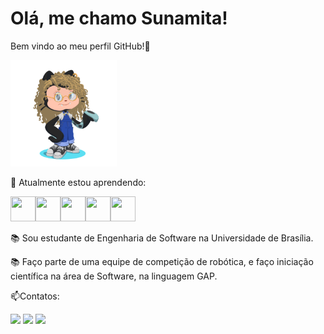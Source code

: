 # Olá, me chamo Sunamita!
 Bem vindo ao meu perfil GitHub!👋

<img src="https://raw.githubusercontent.com/Sunamit/Sunamit/main/Icone%20github.png" width="170" height="170" />

🌱 Atualmente estou aprendendo:

<img src="https://cdn.jsdelivr.net/gh/devicons/devicon/icons/java/java-original.svg" width="40" height="40"/><img src="https://cdn.jsdelivr.net/gh/devicons/devicon/icons/javascript/javascript-plain.svg"  width="40" height="40" /><img src="https://cdn.jsdelivr.net/gh/devicons/devicon/icons/github/github-original-wordmark.svg" width="40" height="40"/><img src="https://cdn.jsdelivr.net/gh/devicons/devicon/icons/git/git-plain-wordmark.svg" width="40" height="40"/><img src="https://cdn.jsdelivr.net/gh/devicons/devicon/icons/python/python-original.svg" width="40" height="40" />
          

         
:books: Sou estudante de Engenharia de Software na Universidade de Brasília.

:books: Faço parte de uma equipe de competição de robótica, e faço iniciação científica na área de Software, na linguagem GAP.

 📫Contatos: <div>

<a href="https://instagram.com/@sunamita_vitoriaxx" target="_blank"><img src="https://img.shields.io/badge/-Instagram-%23E4405F?style=for-the-badge&logo=instagram&logoColor=white" target="_blank"></a>
<a href = "mailto:sunamita.vrs@gmail.com"><img src="https://img.shields.io/badge/Gmail-D14836?style=for-the-badge&logo=gmail&logoColor=white" target="_blank"></a>
<a href="https://www.linkedin.com/in/sunamitavitoria" target="_blank"><img src="https://img.shields.io/badge/-LinkedIn-%230077B5?style=for-the-badge&logo=linkedin&logoColor=white" target="_blank"></a>   
</div>
